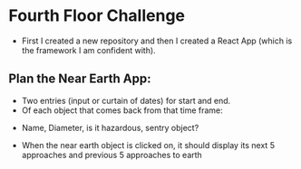 # Fourth Floor Challenge

- First I created a new repository and then I created a React App (which is the framework I am confident with).

## Plan the Near Earth App:

- Two entries (input or curtain of dates) for start and end.
- Of each object that comes back from that time frame:

* Name, Diameter, is it hazardous, sentry object?

- When the near earth object is clicked on, it should display its next 5 approaches and previous 5 approaches to earth

